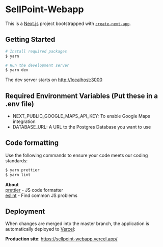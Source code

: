 # SellPoint-Webapp

This is a [Next.js](https://nextjs.org/) project bootstrapped with [`create-next-app`](https://github.com/vercel/next.js/tree/canary/packages/create-next-app).

## Getting Started

```bash
# Install required packages
$ yarn

# Run the development server
$ yarn dev
```

The dev server starts on [http://localhost:3000](http://localhost:3000)

## Required Environment Variables (Put these in a .env file)
- NEXT_PUBLIC_GOOGLE_MAPS_API_KEY: To enable Google Maps integration
- DATABASE_URL: A URL to the Postgres Database you want to use


## Code formatting

Use the following commands to ensure your code meets our coding standards:

```bash
$ yarn prettier
$ yarn lint
```

**About**  
[prettier](https://github.com/prettier/prettier) - JS code formatter  
[eslint](https://eslint.org/) - Find common JS problems

## Deployment

When changes are merged into the master branch, the application is automatically deployed to [Vercel](https://vercel.com/):

**Production site**: https://sellpoint-webapp.vercel.app/
